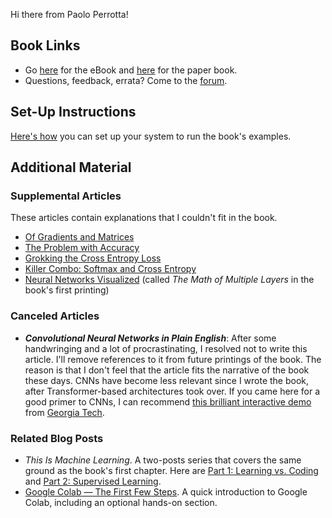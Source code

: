 Hi there from Paolo Perrotta!

## Book Links

* Go [here](https://pragprog.com/book/pplearn/programming-machine-learning) for the eBook and [here](https://www.amazon.com/gp/product/1680506609/ref=as_li_qf_asin_il_tl?ie=UTF8&tag=ductyp-20&creative=9325&linkCode=as2&creativeASIN=1680506609&linkId=21357a11b4a7bc9be95476540d1d3a09) for the paper book.
* Questions, feedback, errata? Come to the [forum](https://forum.devtalk.com/tag/book-programming-machine-learning).

## Set-Up Instructions

[Here's how](/setup) you can set up your system to run the book's examples.

## Additional Material

### Supplemental Articles

These articles contain explanations that I couldn't fit in the book.

* [Of Gradients and Matrices](https://medium.com/@nusco/of-gradients-and-matrices-1b19de65e5cd)
* [The Problem with Accuracy](https://medium.com/@nusco/the-problem-with-accuracy-3670891b908e)
* [Grokking the Cross Entropy Loss](https://medium.com/@nusco/grokking-the-cross-entropy-loss-cda6eb9ec307)
* [Killer Combo: Softmax and Cross Entropy](https://medium.com/@nusco/killer-combo-softmax-and-cross-entropy-5907442f60ba)
* [Neural Networks Visualized](https://nusco.medium.com/neural-networks-visualized-6cc657f9d7c5) (called _The Math of Multiple Layers_ in the book's first printing)

### Canceled Articles

* **_Convolutional Neural Networks in Plain English_**: After some handwringing and a lot of procrastinating, I resolved not to write this article. I'll remove references to it from future printings of the book. The reason is that I don't feel that the article fits the narrative of the book these days. CNNs have become less relevant since I wrote the book, after Transformer-based architectures took over. If you came here for a good primer to CNNs, I can recommend [this brilliant interactive demo](https://poloclub.github.io/cnn-explainer/) from [Georgia Tech](https://www.gatech.edu/).

### Related Blog Posts

* _This Is Machine Learning_. A two-posts series that covers the same ground as the book's first chapter. Here are [Part 1: Learning vs. Coding](https://medium.com/@nusco/this-is-machine-learning-part-1-learning-vs-coding-789343df1e30) and [Part 2: Supervised Learning](https://medium.com/@nusco/this-is-machine-learning-part-2-supervised-learning-94a0c6f5f33a).
* [Google Colab — The First Few Steps](https://medium.com/pragmatic-programmers/google-colab-the-first-few-steps-ee1bdfee3415). A quick introduction to Google Colab, including an optional hands-on section.
